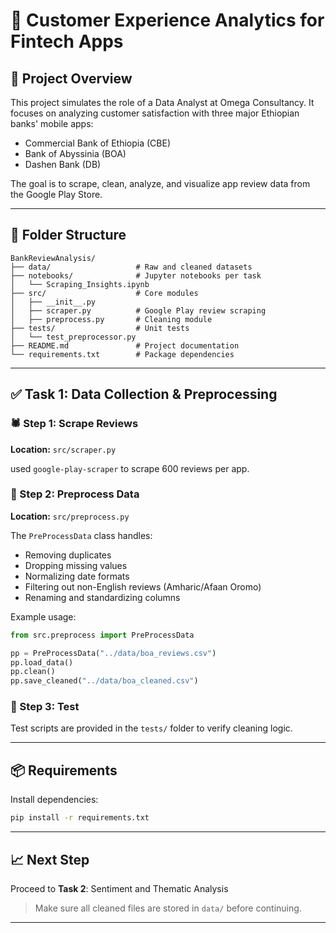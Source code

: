 # 🏦 Customer Experience Analytics for Fintech Apps

## 📌 Project Overview

This project simulates the role of a Data Analyst at Omega Consultancy. It focuses on analyzing customer satisfaction with three major Ethiopian banks' mobile apps:

* Commercial Bank of Ethiopia (CBE)
* Bank of Abyssinia (BOA)
* Dashen Bank (DB)

The goal is to scrape, clean, analyze, and visualize app review data from the Google Play Store.

---

## 📁 Folder Structure

```
BankReviewAnalysis/
├── data/                   # Raw and cleaned datasets
├── notebooks/              # Jupyter notebooks per task
│   └── Scraping_Insights.ipynb
├── src/                    # Core modules
│   ├── __init__.py
│   ├── scraper.py          # Google Play review scraping
│   ├── preprocess.py       # Cleaning module
├── tests/                  # Unit tests
│   └── test_preprocessor.py
├── README.md               # Project documentation
└── requirements.txt        # Package dependencies
```

---

## ✅ Task 1: Data Collection & Preprocessing

### 🕷️ Step 1: Scrape Reviews

**Location:** `src/scraper.py`

 used `google-play-scraper` to scrape 600 reviews per app.


### 🧹 Step 2: Preprocess Data

**Location:** `src/preprocess.py`

The `PreProcessData` class handles:

* Removing duplicates
* Dropping missing values
* Normalizing date formats
* Filtering out non-English reviews (Amharic/Afaan Oromo)
* Renaming and standardizing columns

Example usage:

```python
from src.preprocess import PreProcessData

pp = PreProcessData("../data/boa_reviews.csv")
pp.load_data()
pp.clean()
pp.save_cleaned("../data/boa_cleaned.csv")
```

### 🧪 Step 3: Test

Test scripts are provided in the `tests/` folder to verify cleaning logic.

---

## 📦 Requirements

Install dependencies:

```bash
pip install -r requirements.txt
```

---

## 📈 Next Step

Proceed to **Task 2**: Sentiment and Thematic Analysis

> Make sure all cleaned files are stored in `data/` before continuing.

---
